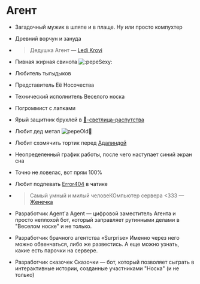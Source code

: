 # Агент

* Загадочный мужик в шляпе и в плаще. Ну или просто компухтер

* Древний ворчун и зануда

* > Дедушка Агент
  > — [Ledi Krovi](./ledi_krovi.md)

* Пивная жирная свинота ![:pepeSexy:](https://cdn.discordapp.com/emojis/943614017631572000.webp?size=20&quality=lossless)

* Любитель тыгыдыков

* Представитель Её Носочества

* Технический исполнитель Веселого носка

* Погроммист с лапками

* Ярый защитник брухлей в [🔞-светлица-распутства](https://discord.com/channels/927554008263032832/928203416885399592)

* Любит дед метал ![pepeOld](https://cdn.discordapp.com/emojis/1014981209945817109.webp?size=20&quality=lossless)🤘

* Любит схомячить тортик перед [Адалиндой](./adalinda.md)

* Неопределенный график работы, после чего наступает синий экран сна

* Точно не ловелас, вот прям 100%

* Любит подпевать [Error404](./error404.md) в чатике

* > Самый умный и милый человеКОмпьютер сервера \<333
  > — [Женечка](./kfk666.md)

* Разработчик Agent'а
  Agent — цифровой заместитель Агента и просто неплохой бот, который заправляет рутинными делами в "Веселом носке" и не только.

* Разработчик брачного агентства «Surprise»
  Именно через него можно обвенчаться, либо же развестись. А еще можно узнать, какие есть парочки на сервере.

* Разработчик сказочек
  Сказочки — бот, который позволяет сыграть в интерактивные истории, созданные участниками "Носка" (и не только)
